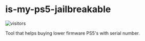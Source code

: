 # is-my-ps5-jailbreakable

![visitors](https://visitor-badge.deta.dev/badge?page_id=kemalsanli.is-my-ps5-jailbreakable&left_color=red&right_color=green)

Tool that helps buying lower firmware PS5's with serial number.

